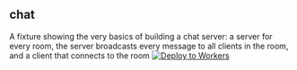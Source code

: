 ## chat

A fixture showing the very basics of building a chat server: a server for every room, the server broadcasts every message to all clients in the room, and a client that connects to the room
[![Deploy to Workers](https://github.com/user-attachments/assets/acd67bb6-de46-42ed-9e31-e458583262d6)](https://dash.cloudflare.com/?to=/:account/workers-and-pages/create/deploy-to-workers&repository=https://github.com/nevikashah/chat)
